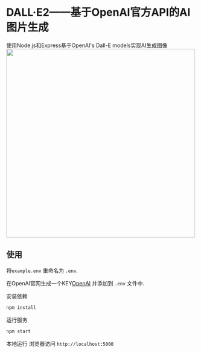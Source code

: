 # DALL·E2——基于OpenAI官方API的AI图片生成

使用Node.js和Express基于OpenAI's Dall-E models实现AI生成图像
<img src="public/img/screen.png" width="500">

## 使用

将`example.env` 重命名为 `.env`.

在OpenAI官网生成一个KEY[OpenAI](https://beta.openai.com/) 并添加到 `.env` 文件中.

安装依赖

```bash
npm install
```

运行服务

```bash
npm start
```

本地运行
浏览器访问 `http://localhost:5000`

